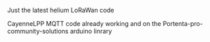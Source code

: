 Just the latest helium LoRaWan code


CayenneLPP MQTT code already working and on the  Portenta-pro-community-solutions arduino linrary 
